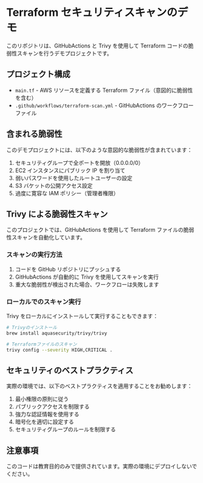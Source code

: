 # Terraform セキュリティスキャンのデモ

このリポジトリは、GitHubActions と Trivy を使用して Terraform コードの脆弱性スキャンを行うデモプロジェクトです。

## プロジェクト構成

- `main.tf` - AWS リソースを定義する Terraform ファイル（意図的に脆弱性を含む）
- `.github/workflows/terraform-scan.yml` - GitHubActions のワークフローファイル

## 含まれる脆弱性

このデモプロジェクトには、以下のような意図的な脆弱性が含まれています：

1. セキュリティグループで全ポートを開放（0.0.0.0/0）
2. EC2 インスタンスにパブリック IP を割り当て
3. 弱いパスワードを使用したルートユーザーの設定
4. S3 バケットの公開アクセス設定
5. 過度に寛容な IAM ポリシー（管理者権限）

## Trivy による脆弱性スキャン

このプロジェクトでは、GitHubActions を使用して Terraform ファイルの脆弱性スキャンを自動化しています。

### スキャンの実行方法

1. コードを GitHub リポジトリにプッシュする
2. GitHubActions が自動的に Trivy を使用してスキャンを実行
3. 重大な脆弱性が検出された場合、ワークフローは失敗します

### ローカルでのスキャン実行

Trivy をローカルにインストールして実行することもできます：

```bash
# Trivyのインストール
brew install aquasecurity/trivy/trivy

# Terraformファイルのスキャン
trivy config --severity HIGH,CRITICAL .
```

## セキュリティのベストプラクティス

実際の環境では、以下のベストプラクティスを適用することをお勧めします：

1. 最小権限の原則に従う
2. パブリックアクセスを制限する
3. 強力な認証情報を使用する
4. 暗号化を適切に設定する
5. セキュリティグループのルールを制限する

## 注意事項

このコードは教育目的のみで提供されています。実際の環境にデプロイしないでください。
